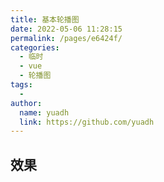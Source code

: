 ```yaml
---
title: 基本轮播图
date: 2022-05-06 11:28:15
permalink: /pages/e6424f/
categories:
  - 临时
  - vue
  - 轮播图
tags:
  - 
author: 
  name: yuadh
  link: https://github.com/yuadh
---
```



## 效果


<navWeb/>
